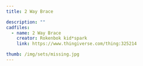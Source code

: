 ```yaml
---
title: 2 Way Brace

description: ""
cadfiles:
  - name: 2 Way Brace
    creator: Rokenbok kid*spark
    link: https://www.thingiverse.com/thing:325214

thumb: /img/sets/missing.jpg
---
```

